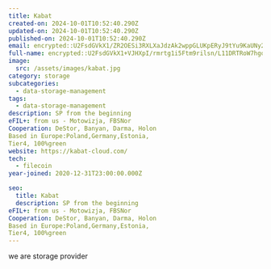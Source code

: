 ```yaml
---
title: Kabat
created-on: 2024-10-01T10:52:40.290Z
updated-on: 2024-10-01T10:52:40.290Z
published-on: 2024-10-01T10:52:40.290Z
email: encrypted::U2FsdGVkX1/ZR2OESi3RXLXaJdzAk2wppGLUKpERyJ9tYu9KaUNy2LwdPJ6FUS5G
full-name: encrypted::U2FsdGVkX1+VJHXpI/rmrtg1i5Ftm9rilsn/L11DRTRoW7hgoD2Gq9f6R/jQOsHU
image:
  src: /assets/images/kabat.jpg
category: storage
subcategories:
  - data-storage-management
tags:
  - data-storage-management
description: SP from the beginning 
eFIL+: from us - Motowizja, FBSNor 
Cooperation: DeStor, Banyan, Darma, Holon 
Based in Europe:Poland,Germany,Estonia,
Tier4, 100%green
website: https://kabat-cloud.com/
tech:
  - filecoin
year-joined: 2020-12-31T23:00:00.000Z

seo:
  title: Kabat
  description: SP from the beginning 
eFIL+: from us - Motowizja, FBSNor 
Cooperation: DeStor, Banyan, Darma, Holon 
Based in Europe:Poland,Germany,Estonia,
Tier4, 100%green
---
```


we are storage provider
